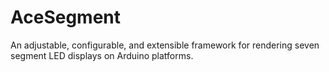 # AceSegment
An adjustable, configurable, and extensible framework for rendering seven segment LED displays on Arduino platforms.
